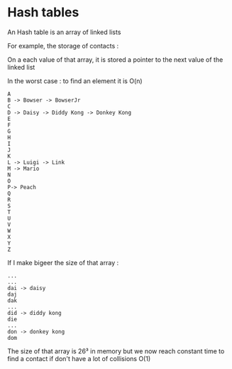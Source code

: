 # Hash tables

An Hash table is an array of linked lists

For example, the storage of contacts :&#x20;

On a each value of that array, it is stored a pointer to the next value of the linked list

In the worst case : to find an element it is O(n)

```
A
B -> Bowser -> BowserJr
C
D -> Daisy -> Diddy Kong -> Donkey Kong
E
F
G
H
I
J
K
L -> Luigi -> Link
M -> Mario
N
O
P-> Peach
Q
R
S
T
U
V
W
X
Y
Z
```

If I make bigeer the size of that array :&#x20;

```
...
...
dai -> daisy
daj
dak
...
did -> diddy kong
die
...
don -> donkey kong
dom
```

The size of that array is 26³ in memory but we now reach constant time to find a contact if don't have a lot of collisions O(1)
